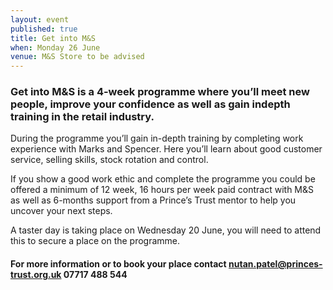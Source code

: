 ```yaml
---
layout: event
published: true
title: Get into M&S
when: Monday 26 June
venue: M&S Store to be advised
---
```


### Get into M&S is a 4-week programme where you’ll meet new people, improve your confidence as well as gain indepth training in the retail industry.

During the programme you’ll gain in-depth training by completing work experience with Marks and Spencer. Here you’ll learn about good customer service, selling skills, stock rotation and control.

If you show a good work ethic and complete the programme you could be offered a minimum of 12 week, 16 hours per week paid contract with M&S as well as 6-months support from a Prince’s Trust mentor to help you uncover your next steps.

A taster day is taking place on Wednesday 20 June, you will need to attend this to secure a place on the programme.

#### For more information or to book your place contact [nutan.patel@princes-trust.org.uk](mailto:nutan.patel@princes-trust.org.uk) 07717 488 544